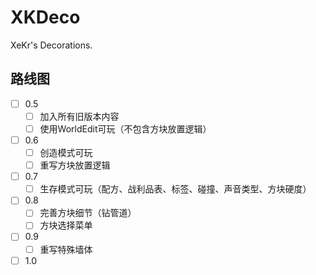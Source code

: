 # XKDeco

XeKr's Decorations.

## 路线图

- [ ] 0.5
  - [ ] 加入所有旧版本内容
  - [ ] 使用WorldEdit可玩（不包含方块放置逻辑）
- [ ] 0.6
  - [ ] 创造模式可玩
  - [ ] 重写方块放置逻辑
- [ ] 0.7
  - [ ] 生存模式可玩（配方、战利品表、标签、碰撞、声音类型、方块硬度）
- [ ] 0.8
  - [ ] 完善方块细节（钻管道）
  - [ ] 方块选择菜单
- [ ] 0.9
  - [ ] 重写特殊墙体
- [ ] 1.0
